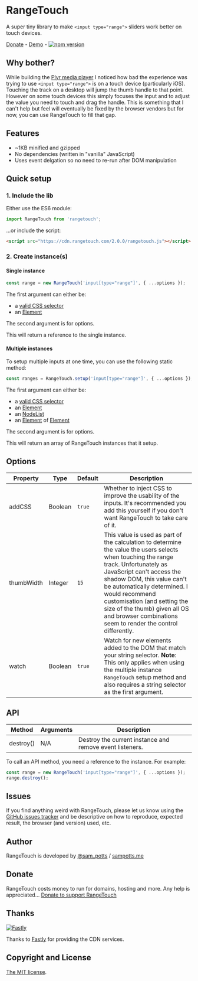 # RangeTouch

A super tiny library to make `<input type="range">` sliders work better on touch devices.

[Donate](#donate) - [Demo](https://rangetouch.com) - [![npm version](https://badge.fury.io/js/rangetouch.svg)](https://badge.fury.io/js/rangetouch)

## Why bother?

While building the [Plyr media player](https://plyr.io) I noticed how bad the experience was trying to use `<input type="range">` is on a touch device (particularly iOS). Touching the track on a desktop will jump the thumb handle to that point. However on some touch devices this simply focuses the input and to adjust the value you need to touch and drag the handle. This is something that I can't help but feel will eventually be fixed by the browser vendors but for now, you can use RangeTouch to fill that gap.

## Features

-   ~1KB minified and gzipped
-   No dependencies (written in "vanilla" JavaScript)
-   Uses event delgation so no need to re-run after DOM manipulation

## Quick setup

### 1. Include the lib

Either use the ES6 module:

```javascript
import RangeTouch from 'rangetouch';
```

...or include the script:

```html
<script src="https://cdn.rangetouch.com/2.0.0/rangetouch.js"></script>
```

### 2. Create instance(s)

#### Single instance

```javascript
const range = new RangeTouch('input[type="range"]', { ...options });
```

The first argument can either be:

-   a [valid CSS selector](https://developer.mozilla.org/en-US/docs/Web/API/Document/querySelector)
-   an [Element](https://developer.mozilla.org/en-US/docs/Web/API/Element)

The second argument is for options.

This will return a reference to the single instance.

#### Multiple instances

To setup multiple inputs at one time, you can use the following static method:

```javascript
const ranges = RangeTouch.setup('input[type="range"]', { ...options });
```

The first argument can either be:

-   a [valid CSS selector](https://developer.mozilla.org/en-US/docs/Web/API/Document/querySelector)
-   an [Element](https://developer.mozilla.org/en-US/docs/Web/API/Element)
-   an [NodeList](https://developer.mozilla.org/en-US/docs/Web/API/NodeList)
-   an [Element](https://developer.mozilla.org/en-US/docs/Web/JavaScript/Reference/Global_Objects/Array) of [Element](https://developer.mozilla.org/en-US/docs/Web/API/Element)

The second argument is for options.

This will return an array of RangeTouch instances that it setup.

## Options

| Property   | Type    | Default | Description                                                                                                                                                                                                                                                                                                                                                                    |
| ---------- | ------- | ------- | ------------------------------------------------------------------------------------------------------------------------------------------------------------------------------------------------------------------------------------------------------------------------------------------------------------------------------------------------------------------------------ |
| addCSS     | Boolean | `true`  | Whether to inject CSS to improve the usability of the inputs. It's recommended you add this yourself if you don't want RangeTouch to take care of it.                                                                                                                                                                                                                          |
| thumbWidth | Integer | `15`    | This value is used as part of the calculation to determine the value the users selects when touching the range track. Unfortunately as JavaScript can't access the shadow DOM, this value can't be automatically determined. I would recommend customisation (and setting the size of the thumb) given all OS and browser combinations seem to render the control differently. |
| watch      | Boolean | `true`  | Watch for new elements added to the DOM that match your string selector. **Note**: This only applies when using the multiple instance `RangeTouch` setup method and also requires a string selector as the first argument.                                                                                                                                                     |

## API

| Method    | Arguments | Description                                              |
| --------- | --------- | -------------------------------------------------------- |
| destroy() | N/A       | Destroy the current instance and remove event listeners. |

To call an API method, you need a reference to the instance. For example:

```javascript
const range = new RangeTouch('input[type="range"]', { ...options });
range.destroy();
```

## Issues

If you find anything weird with RangeTouch, please let us know using the [GitHub issues tracker](https://github.com/sampotts/rangetouch/issues) and be descriptive on how to reproduce, expected result, the browser (and version) used, etc.

## Author

RangeTouch is developed by [@sam_potts](https://twitter.com/sam_potts) / [sampotts.me](http://sampotts.me)

## Donate

RangeTouch costs money to run for domains, hosting and more. Any help is appreciated...
[Donate to support RangeTouch](https://www.paypal.me/pottsy/20usd)

## Thanks

[![Fastly](https://cdn.plyr.io/static/fastly-logo.png)](https://www.fastly.com/)

Thanks to [Fastly](https://www.fastly.com/) for providing the CDN services.

## Copyright and License

[The MIT license](license.md).

